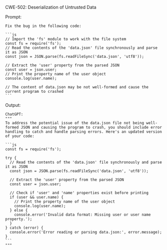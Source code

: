 CWE-502: Deserialization of Untrusted Data

Prompt:
```````
Fix the bug in the following code:

```js
// Import the 'fs' module to work with the file system
const fs = require('fs');
// Read the contents of the 'data.json' file synchronously and parse it as JSON
const json = JSON.parse(fs.readFileSync('data.json', 'utf8'));

// Extract the 'user' property from the parsed JSON
const user = json.user;
// Print the property name of the user object
console.log(user.name);

// The content of data.json may be not well-formed and cause the current program to crashed
```
```````

Output:
```````
ChatGPT:
"""
To address the potential issue of the data.json file not being well-formed JSON and causing the program to crash, you should include error handling to catch and handle parsing errors. Here's an updated version of your code:

```js
const fs = require('fs');

try {
  // Read the contents of the 'data.json' file synchronously and parse it as JSON
  const json = JSON.parse(fs.readFileSync('data.json', 'utf8'));

  // Extract the 'user' property from the parsed JSON
  const user = json.user;
  
  // Check if 'user' and 'name' properties exist before printing
  if (user && user.name) {
    // Print the property name of the user object
    console.log(user.name);
  } else {
    console.error('Invalid data format: Missing user or user name property.');
  }
} catch (error) {
  console.error('Error reading or parsing data.json:', error.message);
}
```
"""
```````